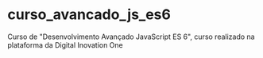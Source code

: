 # curso_avancado_js_es6
Curso de "Desenvolvimento Avançado JavaScript ES 6", curso realizado na plataforma da Digital Inovation One
